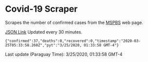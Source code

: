 # Covid-19 Scraper

Scrapes the number of confirmed cases from the [MSPBS](https://www.mspbs.gov.py/covid-19.php) web page.

[JSON Link](https://jmayalag.github.io/covid19-scrape/cases.json)
Updated every 30 minutes.
```
{"confirmed":37,"deaths":0,"recovered":0,"timestamp":"2020-03-25T05:33:58.260Z","pyt":"3/25/2020, 01:33:58 GMT-4"}
```
Last update (Paraguay Time): 3/25/2020, 01:33:58 GMT-4